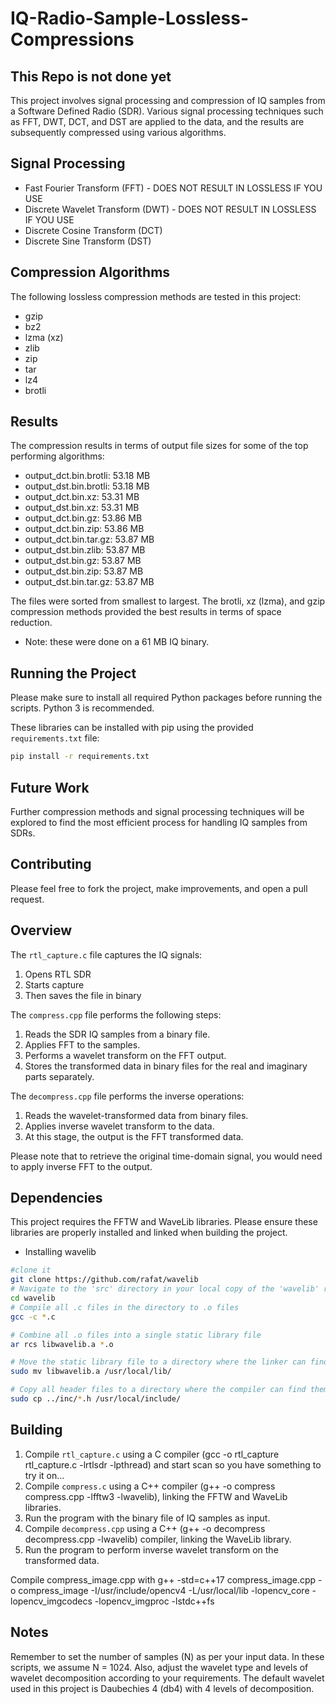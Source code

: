 # IQ-Radio-Sample-Lossless-Compressions 

## This Repo is not done yet 

This project involves signal processing and compression of IQ samples from a Software Defined Radio (SDR). Various signal processing techniques such as FFT, DWT, DCT, and DST are applied to the data, and the results are subsequently compressed using various algorithms.

## Signal Processing

- Fast Fourier Transform (FFT) - DOES NOT RESULT IN LOSSLESS IF YOU USE
- Discrete Wavelet Transform (DWT) - DOES NOT RESULT IN LOSSLESS IF YOU USE
- Discrete Cosine Transform (DCT)
- Discrete Sine Transform (DST)

## Compression Algorithms

The following lossless compression methods are tested in this project:

- gzip
- bz2
- lzma (xz)
- zlib
- zip
- tar
- lz4
- brotli

## Results

The compression results in terms of output file sizes for some of the top performing algorithms:

- output_dct.bin.brotli: 53.18 MB
- output_dst.bin.brotli: 53.18 MB
- output_dct.bin.xz: 53.31 MB
- output_dst.bin.xz: 53.31 MB
- output_dct.bin.gz: 53.86 MB
- output_dct.bin.zip: 53.86 MB
- output_dct.bin.tar.gz: 53.87 MB
- output_dst.bin.zlib: 53.87 MB
- output_dst.bin.gz: 53.87 MB
- output_dst.bin.zip: 53.87 MB
- output_dst.bin.tar.gz: 53.87 MB

The files were sorted from smallest to largest. The brotli, xz (lzma), and gzip compression methods provided the best results in terms of space reduction.

- Note: these were done on a 61 MB IQ binary.

## Running the Project

Please make sure to install all required Python packages before running the scripts. Python 3 is recommended.

These libraries can be installed with pip using the provided `requirements.txt` file:

```bash
pip install -r requirements.txt
```

## Future Work

Further compression methods and signal processing techniques will be explored to find the most efficient process for handling IQ samples from SDRs.

## Contributing

Please feel free to fork the project, make improvements, and open a pull request.

## Overview

The `rtl_capture.c` file captures the IQ signals:

1. Opens RTL SDR 
2. Starts capture
3. Then saves the file in binary

The `compress.cpp` file performs the following steps:

1. Reads the SDR IQ samples from a binary file.
2. Applies FFT to the samples.
3. Performs a wavelet transform on the FFT output.
4. Stores the transformed data in binary files for the real and imaginary parts separately.

The `decompress.cpp` file performs the inverse operations:

1. Reads the wavelet-transformed data from binary files.
2. Applies inverse wavelet transform to the data.
3. At this stage, the output is the FFT transformed data. 

Please note that to retrieve the original time-domain signal, you would need to apply inverse FFT to the output.

## Dependencies

This project requires the FFTW and WaveLib libraries. Please ensure these libraries are properly installed and linked when building the project.

- Installing wavelib
```bash
#clone it
git clone https://github.com/rafat/wavelib
# Navigate to the 'src' directory in your local copy of the 'wavelib' repository
cd wavelib
# Compile all .c files in the directory to .o files
gcc -c *.c

# Combine all .o files into a single static library file
ar rcs libwavelib.a *.o

# Move the static library file to a directory where the linker can find it
sudo mv libwavelib.a /usr/local/lib/

# Copy all header files to a directory where the compiler can find them
sudo cp ../inc/*.h /usr/local/include/
```

## Building

1. Compile `rtl_capture.c` using a C compiler (gcc -o rtl_capture rtl_capture.c -lrtlsdr -lpthread) and start scan so you have something to try it on...
2. Compile `compress.c` using a C++ compiler (g++ -o compress compress.cpp -lfftw3 -lwavelib), linking the FFTW and WaveLib libraries.
3. Run the program with the binary file of IQ samples as input.
4. Compile `decompress.cpp` using a C++ (g++ -o decompress decompress.cpp -lwavelib) compiler, linking the WaveLib library.
5. Run the program to perform inverse wavelet transform on the transformed data.

Compile compress_image.cpp with g++ -std=c++17 compress_image.cpp -o compress_image -I/usr/include/opencv4 -L/usr/local/lib -lopencv_core -lopencv_imgcodecs -lopencv_imgproc -lstdc++fs


## Notes

Remember to set the number of samples (N) as per your input data. In these scripts, we assume N = 1024. Also, adjust the wavelet type and levels of wavelet decomposition according to your requirements. The default wavelet used in this project is Daubechies 4 (db4) with 4 levels of decomposition.
